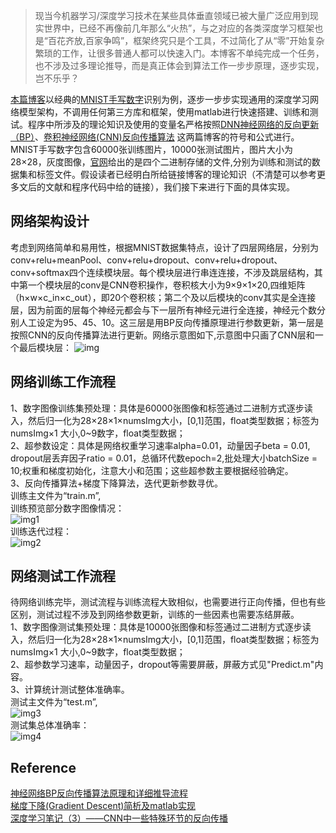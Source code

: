 > 现当今机器学习/深度学习技术在某些具体垂直领域已被大量广泛应用到现实世界中，已经不再像前几年那么“火热”，与之对应的各类深度学习框架也是“百花齐放,百家争鸣”，框架终究只是个工具，不过简化了从“零”开始复杂繁琐的工作，让很多普通人都可以快速入门。本博客不单纯完成一个任务，也不涉及过多理论推导，而是真正体会到算法工作一步步原理，逐步实现，岂不乐乎？

[本篇博客](https://cuixing158.github.io/2020/01/28/深度学习实战-从原理到实践/)以经典的[MNIST手写数字](http://yann.lecun.com/exdb/mnist/)识别为例，逐步一步步实现通用的深度学习网络模型架构，不调用任何第三方库和框架，使用matlab进行快速搭建、训练和测试。程序中所涉及的理论知识及使用的变量名严格按照[DNN神经网络的反向更新（BP）](https://www.cnblogs.com/huangyc/p/10000394.html)、[卷积神经网络(CNN)反向传播算法](https://www.cnblogs.com/pinard/p/6494810.html) 这两篇博客的符号和公式进行。MNIST手写数字包含60000张训练图片，10000张测试图片，图片大小为28×28，灰度图像，[官网](http://yann.lecun.com/exdb/mnist/)给出的是四个二进制存储的文件,分别为训练和测试的数据集和标签文件。假设读者已经明白所给链接博客的理论知识（不清楚可以参考更多文后的文献和程序代码中给的链接），我们接下来进行下面的具体实现。

## 网络架构设计
  考虑到网络简单和易用性，根据MNIST数据集特点，设计了四层网络层，分别为conv+relu+meanPool、conv+relu+dropout、conv+relu+dropout、conv+softmax四个连续模块层。每个模块层进行串连连接，不涉及跳层结构，其中第一个模块层的conv是CNN卷积操作，卷积核大小为9×9×1×20,四维矩阵（h×w×c_in×c_out），即20个卷积核；第二个及以后模块的conv其实是全连接层，因为前面的层每个神经元都会与下一层所有神经元进行全连接，神经元个数分别人工设定为95、45、10。这三层是用BP反向传播原理进行参数更新，第一层是按照CNN的反向传播算法进行更新。网络示意图如下,示意图中只画了CNN层和一个最后模块层：
![img](https://github.com/cuixing158/DeeplearningPractice/blob/master/imgs/network.jpg)<br>

## 网络训练工作流程
1、数字图像训练集预处理：具体是60000张图像和标签通过二进制方式逐步读入，然后归一化为28×28×1×numsImg大小，[0,1]范围，float类型数据；标签为numsImg×1 大小,0~9数字，float类型数据；<br>
2、超参数设定：具体是网络权重学习速率alpha=0.01，动量因子beta = 0.01, dropout层丢弃因子ratio = 0.01，总循环代数epoch=2,批处理大小batchSize = 10;权重和梯度初始化，注意大小和范围；这些超参数主要根据经验确定。<br>
3、反向传播算法+梯度下降算法，迭代更新参数寻优。<br>
训练主文件为“train.m”,<br>
训练预览部分数字图像情况：<br>
![img1](https://github.com/cuixing158/DeeplearningPractice/blob/master/imgs/digital.jpg)<br> 
训练迭代过程：<br>
![img2](https://github.com/cuixing158/DeeplearningPractice/blob/master/imgs/train.jpg)<br>

## 网络测试工作流程
待网络训练完毕，测试流程与训练流程大致相似，也需要进行正向传播，但也有些区别，测试过程不涉及到网络参数更新，训练的一些因素也需要冻结屏蔽。<br>
1、数字图像测试集预处理：具体是10000张图像和标签通过二进制方式逐步读入，然后归一化为28×28×1×numsImg大小，[0,1]范围，float类型数据；标签为numsImg×1 大小,0~9数字，float类型数据；<br>
2、超参数学习速率，动量因子，dropout等需要屏蔽，屏蔽方式见"Predict.m"内容。<br>
3、计算统计测试整体准确率。<br>
测试主文件为“test.m”,<br>
![img3](https://github.com/cuixing158/DeeplearningPractice/blob/master/imgs/digital2.jpg)<br>
测试集总体准确率：<br>
![img4](https://github.com/cuixing158/DeeplearningPractice/blob/master/imgs/test.jpg)<br>

## Reference
[神经网络BP反向传播算法原理和详细推导流程](https://uzshare.com/view/787051)<br>
[梯度下降(Gradient Descent)简析及matlab实现](https://blog.csdn.net/zsfcg/article/details/21739239)<br>
[深度学习笔记（3）——CNN中一些特殊环节的反向传播](https://blog.csdn.net/qq_21190081/article/details/72871704)<br>
